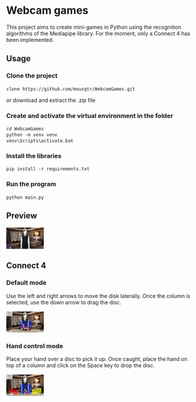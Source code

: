 # Webcam games

This project aims to create mini-games in Python using the recognition algorithms of the Mediapipe library. For the moment, only a Connect 4 has been implemented.

## Usage
### Clone the project
```
clone https://github.com/mousqtr/WebcamGames.git
```
or download and extract the .zip file

### Create and activate the virtual environment in the folder
```
cd WebcamGames
python -m venv venv
venv\Scripts\activate.bat
```
### Install the libraries 
```
pip install -r requirements.txt
```
### Run the program
```
python main.py
```

## Preview

<img src="/resources/images/preview.png?raw=true" alt="preview" style="width: 100px;"/>

## Connect 4
### Default mode

Use the left and right arrows to move the disk laterally. Once the column is selected, use the down arrow to drag the disc.

<img src="/resources/images/connect4_1.png?raw=true" alt="connect4_1" style="width: 100px;"/>

### Hand control mode

Place your hand over a disc to pick it up. Once caught, place the hand on top of a column and click on the Space key to drop the disc.

<img src="/resources/images/connect4_2.png?raw=true" alt="connect4_2" style="width: 100px;"/>